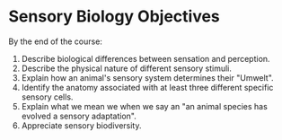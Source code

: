  
# Sensory Biology Objectives

By the end of the course:

1. Describe biological differences between sensation and perception.
2. Describe the physical nature of different sensory stimuli.
3. Explain how an animal's sensory system determines their "Umwelt".
4. Identify the anatomy associated with at least three different specific sensory cells.
5. Explain what we mean we when we say an "an animal species has evolved a sensory adaptation".
6. Appreciate sensory biodiversity.
